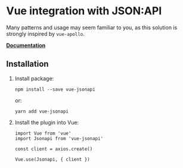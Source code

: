 # Vue integration with JSON:API

Many patterns and usage may seem familiar to you, as this solution is strongly inspired by `vue-apollo`.

**[Documentation](./src/README.md)**

## Installation

1. Install package:
    ```
    npm install --save vue-jsonapi
    ```
    or:

    ```
    yarn add vue-jsonapi
    ```

2. Install the plugin into Vue:
    ```
    import Vue from 'vue'
    import Jsonapi from 'vue-jsonapi'

    const client = axios.create()

    Vue.use(Jsonapi, { client })
    ```
